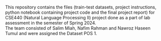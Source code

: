 This repository contains the files (train-test datasets, project instructions, python notebook containing project code and the final project report) for CSE440 (Natural Language Processing II) project done as a part of lab assessment in the semester of Spring 2024.  
The team consisted of Salim Miah, Nafim Rahman and Nawroz Haseen Tumul and were assigned the Dataset POS 1.
